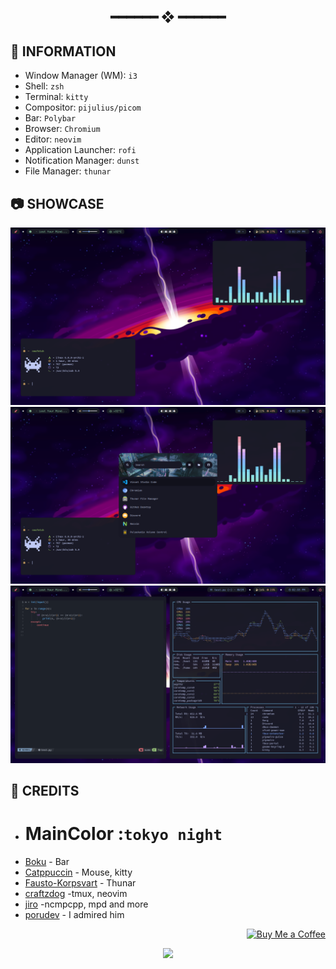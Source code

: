 <h2 align="center"> ━━━━━━  ❖  ━━━━━━ </h2>

## 🌿 INFORMATION
- Window Manager (WM): `i3`
- Shell: `zsh` 
- Terminal: `kitty`
- Compositor: `pijulius/picom`
- Bar: `Polybar`
- Browser: `Chromium`
- Editor: `neovim`
- Application Launcher: `rofi`
- Notification Manager: `dunst`
- File Manager: `thunar`

## 📷 SHOWCASE
![Preview image](background/preview/_028.jpg)
![Preview image](background/preview/_027.jpg)
![Preview image](background/preview/_029.jpg)
 
 ## 🎉 CREDITS
 - # MainColor :`tokyo night`
 - [Boku](https://github.com/Spaxly/BSPWM-Config) - Bar
 - [Catppuccin](https://github.com/catppuccin) - Mouse, kitty
 - [Fausto-Korpsvart](https://github.com/Fausto-Korpsvart/Tokyo-Night-GTK-Theme) - Thunar
 - [craftzdog](https://github.com/craftzdog) -tmux, neovim
 - [jiro](https://codeberg.org/zirodev) -ncmpcpp, mpd and more
 - [porudev](https://github.com/porudev) - I admired him


<p align="right"><a href="https://www.buymeacoffee.com/SunoBB"><img src="https://img.shields.io/badge/buy_me_a_coffee%20-%23F7CA88.svg?logo=buy-me-a-coffee&logoColor=333333&style=for-the-badge" alt="Buy Me a Coffee"></a></p>

 <p align="center">
   <img src="https://raw.githubusercontent.com/catppuccin/catppuccin/dev/assets/footers/gray0_ctp_on_line.svg?sanitize=true"/>
</p> 
